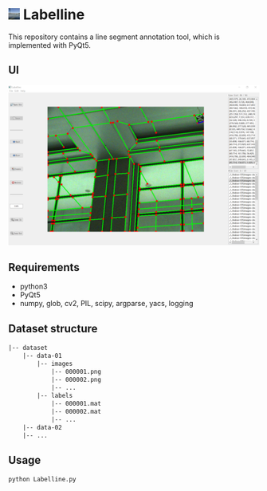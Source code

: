 [<img height="23" src="https://github.com/lh9171338/Outline/blob/master/icon.jpg"/>](https://github.com/lh9171338/Outline) Labelline
===
This repository contains a line segment annotation tool, which is implemented with PyQt5.

## UI

<p align="center">
    <img src="UI.png"/>
</p> 

## Requirements

* python3
* PyQt5
* numpy, glob, cv2, PIL, scipy, argparse, yacs, logging

## Dataset structure

    |-- dataset  
        |-- data-01  
            |-- images  
                |-- 000001.png  
                |-- 000002.png  
                |-- ...  
            |-- labels  
                |-- 000001.mat  
                |-- 000002.mat  
                |-- ...  
        |-- data-02  
        |-- ...  
    
## Usage
```
python Labelline.py
```
